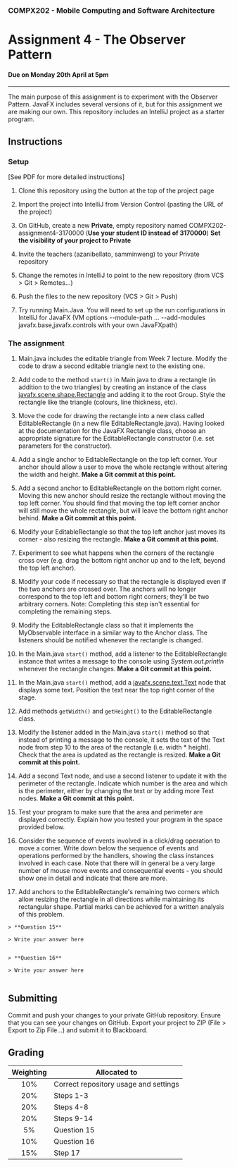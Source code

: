 ### COMPX202 -  Mobile Computing and Software Architecture
Assignment 4 - The Observer Pattern
========================================

#### Due on **Monday 20th April at 5pm**

-------------------------

The main purpose of this assignment is to experiment with the Observer
Pattern. JavaFX includes several versions of it, but for this
assignment we are making our own.  This repository includes an
IntelliJ project as a starter program. 

Instructions
------------

### Setup
[See PDF for more detailed instructions]
1. Clone this repository using the button at the top of the project
    page

2. Import the project into IntelliJ from Version Control (pasting the URL of the project)

3. On GitHub, create a new **Private**, empty repository named COMPX202-assignment4-3170000 (**Use your student ID instead of 3170000**)
 **Set the visibility of your project to Private** 

4. Invite the teachers (azanibellato, samminweng) to your Private repository

5. Change the remotes in IntelliJ to point to the new repository (from VCS > Git > Remotes...)

6. Push the files to the new repository (VCS > Git > Push)

7. Try running Main.Java. You will need to set up the run configurations in IntelliJ for JavaFX (VM options --module-path ... --add-modules javafx.base,javafx.controls with your own JavaFXpath)

### The assignment
1. Main.java includes the editable triangle from Week 7 lecture. Modify the
    code to draw a second editable triangle next to the existing one.

2. Add code to the method `start()` in Main.java to draw a rectangle (in addition 
   to the two triangles) by creating an instance of the class
    [javafx.scene.shape.Rectangle](https://openjfx.io/javadoc/11/javafx.graphics/javafx/scene/shape/Rectangle.html)
    and adding it to the root Group. Style the rectangle like the
    triangle (colours, line thickness, etc).

3. Move the code for drawing the rectangle into a new class called
    EditableRectangle (in a new file EditableRectangle.java). Having looked at the documentation for the
    JavaFX Rectangle class, choose an appropriate signature for the
    EditableRectangle constructor (i.e. set parameters for the 
	constructor).

4. Add a single anchor to EditableRectangle on the top left corner.
    Your anchor should allow a user to move the whole rectangle 
	without altering the width and height. **Make a Git commit at this point.**

5. Add a second anchor to EditableRectangle on the bottom
    right corner.  Moving this new anchor should resize the
	rectangle without moving the top left corner.  You should find that
	moving the top left corner anchor will still move the whole rectangle, 
	but will leave the bottom right anchor behind. **Make a Git commit at this point.**

6.  Modify your EditableRectangle so that the top left anchor just 
    moves its corner - also resizing the rectangle. **Make a Git commit at this point.**
	
7. Experiment to see what happens when the corners of the rectangle
    cross over (e.g. drag the bottom right anchor up and to the left,
    beyond the top left anchor).

8. Modify your code if necessary so that the rectangle is displayed
    even if the two anchors are crossed over. The anchors will no
    longer correspond to the top left and bottom right corners;
    they'll be two arbitrary corners. Note: Completing this step isn't
    essential for completing the remaining steps.

9. Modify the EditableRectangle class so that it implements the
    MyObservable interface in a similar way to the Anchor class. The
    listeners should be notified whenever the rectangle is changed.

10. In the Main.java `start()` method, add a listener to the EditableRectangle
    instance that writes a message to the console using
    _System.out.println_ whenever the rectangle changes. **Make a Git commit at this point.**

11. In the Main.java `start()` method, add a
    [javafx.scene.text.Text](https://openjfx.io/javadoc/11/javafx.graphics/javafx/scene/text/Text.html)
    node that displays some text. Position the text near the top right
    corner of the stage.

12. Add methods `getWidth()` and `getHeight()` to the
    EditableRectangle class.

13. Modify the listener added in the Main.java `start()` method so that instead
    of printing a message to the console, it sets the text of the Text
    node from step 10 to the area of the rectangle (i.e. width \*
    height). Check that the area is updated as the rectangle is
    resized. **Make a Git commit at this point.**

14. Add a second Text node, and use a second listener to update it
    with the perimeter of the rectangle. Indicate which number is the
    area and which is the perimeter, either by changing the text or by
    adding more Text nodes. **Make a Git commit at this point.**

15. Test your program to make sure that the area and perimeter are
    displayed correctly.  Explain how you tested your program in the 
	space provided below.

16. Consider the sequence of events involved in a click/drag operation
    to move a corner. Write down below the sequence of events and
    operations performed by the handlers, showing the class instances
    involved in each case. Note that there will in general be a very
    large number of mouse move events and consequential events - you
    should show one in detail and indicate that there are more.

17. Add anchors to the EditableRectangle's remaining two corners which
    allow resizing the rectangle in all directions while maintaining
    its rectangular shape. Partial marks can be achieved for a written
    analysis of this problem.

````
> **Question 15**

> Write your answer here


````

````
> **Question 16**

> Write your answer here


````

Submitting
----------

Commit and push your changes to your private GitHub repository. Ensure that you can see
your changes on GitHub. Export your project to ZIP (File > Export to Zip File...) and submit it to Blackboard.


Grading
-------

| Weighting | Allocated to |
|:----------:|------|
| 10% | Correct repository usage and settings |
| 20% | Steps 1-3 |
| 20% | Steps 4-8 |
| 20% | Steps 9-14 |
|  5% | Question 15 |
| 10% | Question 16 |
| 15% | Step 17 |
